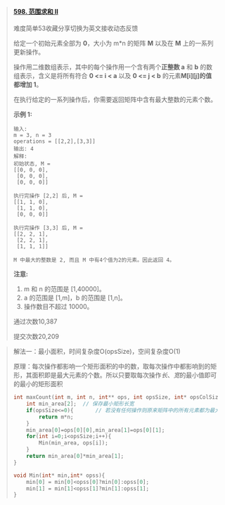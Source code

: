 > #### [598. 范围求和 II](https://leetcode-cn.com/problems/range-addition-ii/)
>
> 难度简单53收藏分享切换为英文接收动态反馈
>
> 给定一个初始元素全部为 **0**，大小为 m*n 的矩阵 **M** 以及在 **M** 上的一系列更新操作。
>
> 操作用二维数组表示，其中的每个操作用一个含有两个**正整数 a** 和 **b** 的数组表示，含义是将所有符合 **0 <= i < a** 以及 **0 <= j < b** 的元素**M\[i\]\[j\]**的值都**增加 1**。
>
> 在执行给定的一系列操作后，你需要返回矩阵中含有最大整数的元素个数。
>
> **示例 1:**
>
> ```
> 输入: 
> m = 3, n = 3
> operations = [[2,2],[3,3]]
> 输出: 4
> 解释: 
> 初始状态, M = 
> [[0, 0, 0],
>  [0, 0, 0],
>  [0, 0, 0]]
> 
> 执行完操作 [2,2] 后, M = 
> [[1, 1, 0],
>  [1, 1, 0],
>  [0, 0, 0]]
> 
> 执行完操作 [3,3] 后, M = 
> [[2, 2, 1],
>  [2, 2, 1],
>  [1, 1, 1]]
> 
> M 中最大的整数是 2, 而且 M 中有4个值为2的元素。因此返回 4。
> ```
>
> **注意:**
>
> 1. m 和 n 的范围是 [1,40000]。
> 2. a 的范围是 [1,m]，b 的范围是 [1,n]。
> 3. 操作数目不超过 10000。
>
> 通过次数10,387
>
> 提交次数20,209

> 解法一：最小面积，时间复杂度O(opsSize)，空间复杂度O(1)
>
> 原理：每次操作都影响一个矩形面积的中的数，取每次操作中都影响到的矩形，其面积即是最大元素的个数。所以只要取每次操作*长*、*宽*的最小值即可的最小的矩形面积
>
> ```c
> int maxCount(int m, int n, int** ops, int opsSize, int* opsColSize){
>     int min_area[2];	// 保存最小矩形长宽
>     if(opsSize<=0){		// 若没有任何操作则原来矩阵中的所有元素都为最大值
>         return m*n;
>     }
>     min_area[0]=ops[0][0],min_area[1]=ops[0][1];
>     for(int i=0;i<opsSize;i++){
>         Min(min_area, ops[i]);
>     }
>     return min_area[0]*min_area[1];
> }
> 
> void Min(int* min,int* opss){
>     min[0] = min[0]<opss[0]?min[0]:opss[0];
>     min[1] = min[1]<opss[1]?min[1]:opss[1];
> }
> ```
>
> 